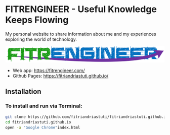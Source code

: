 # FITRENGINEER - Useful Knowledge Keeps Flowing

My personal website to share information about me and my experiences exploring the world of technology.

![alt text](https://github.com/fitriandriastuti/fitriandriastuti.github.io/blob/main/static/images/fitrengineer.png?raw=true)


- Web app: <https://fitrengineer.com/>
- Github Pages: <https://fitriandriastuti.github.io/>

## Installation

### To install and run via Terminal:
````bash
git clone https://github.com/fitriandriastuti/fitriandriastuti.github.io
cd fitriandriastuti.github.io
open -a "Google Chrome"index.html
````